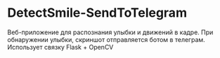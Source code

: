 # DetectSmile-SendToTelegram
Веб-приложение для распознания улыбки и движений в кадре. При обнаружении улыбки, скриншот отправляется ботом в телеграм. Использует связку Flask + OpenCV 

